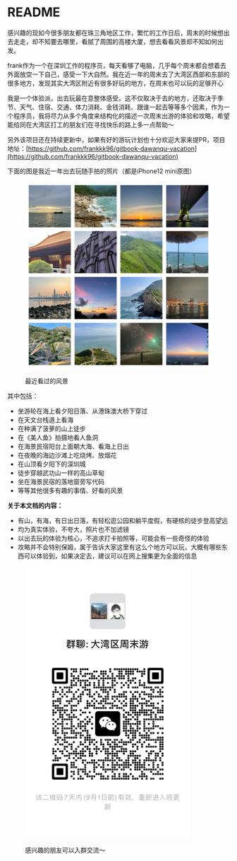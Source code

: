 # README

感兴趣的现如今很多朋友都在珠三角地区工作，繁忙的工作日后，周末的时候想出去走走，却不知要去哪里，看腻了周围的高楼大厦，想去看看风景却不知如何出发。

frank作为一个在深圳工作的程序员，每天看够了电脑，几乎每个周末都会想着去外面放空一下自己，感受一下大自然。我在近一年的周末去了大湾区西部和东部的很多地方，发现其实大湾区附近有很多好玩的地方，在周末也可以玩的足够开心

我是一个体验派，出去玩最在意整体感受。这不仅取决于去的地方，还取决于季节、天气、住宿、交通、体力消耗、金钱消耗、跟谁一起去等等多个因素，作为一个程序员，我将尽力从多个角度来结构化的描述一次周末出游的体验和攻略，希望能给同在大湾区打工的朋友们在寻找快乐的路上多一点帮助～

另外该项目还在持续更新中，如果有好的游玩计划也十分欢迎大家来提PR，项目地址：[https://github.com/frankkk96/gitbook-dawanqu-vacation](https://github.com/frankkk96/gitbook-dawanqu-vacation)

下面的图是我近一年出去玩随手拍的照片（都是iPhone12 mini原图）

<figure><img src=".gitbook/assets/拼接的图.jpg" alt=""><figcaption><p>最近看过的风景</p></figcaption></figure>

其中包括：

* 坐游轮在海上看夕阳日落、从港珠澳大桥下穿过
* 在天文台栈道上看海
* 在种满了菠萝的山上徒步
* 在《美人鱼》拍摄地看人鱼洞
* 在海景民宿阳台上面朝大海、看海上日出
* 在夜晚的海边沙滩上吃烧烤、放烟花
* 在山顶看夕阳下的深圳城
* 徒步穿越武功山一样的高山草甸
* 坐在海景民宿的落地窗旁写代码
* 等等其他很多有趣的事情、好看的风景

**关于本文档的内容：**

* 有山，有海，有日出日落，有轻松逛公园和躺平度假，有硬核的徒步登高望远
* 均为真实体验，不夸大，照片也不加滤镜
* 以出去玩的体验为核心，不追求打卡拍照等，可能会有一些奇怪的体验
* 攻略并不会特别保姆，属于告诉大家这里有这么个地方可以玩，大概有哪些东西可以体验到，如果决定去，建议可以在网上搜集更为全面的信息

<figure><img src=".gitbook/assets/image (22).png" alt="" width="375"><figcaption><p>感兴趣的朋友可以入群交流～</p></figcaption></figure>


